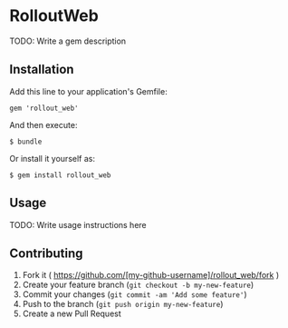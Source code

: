 # RolloutWeb

TODO: Write a gem description

## Installation

Add this line to your application's Gemfile:

    gem 'rollout_web'

And then execute:

    $ bundle

Or install it yourself as:

    $ gem install rollout_web

## Usage

TODO: Write usage instructions here

## Contributing

1. Fork it ( https://github.com/[my-github-username]/rollout_web/fork )
2. Create your feature branch (`git checkout -b my-new-feature`)
3. Commit your changes (`git commit -am 'Add some feature'`)
4. Push to the branch (`git push origin my-new-feature`)
5. Create a new Pull Request
